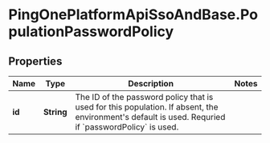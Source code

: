 # PingOnePlatformApiSsoAndBase.PopulationPasswordPolicy

## Properties

Name | Type | Description | Notes
------------ | ------------- | ------------- | -------------
**id** | **String** | The ID of the password policy that is used for this population. If absent, the environment&#39;s default is used. Requried if &#x60;passwordPolicy&#x60; is used. | 


